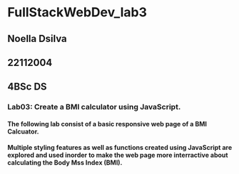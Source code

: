 # FullStackWebDev_lab3
## Noella Dsilva
## 22112004
## 4BSc DS
### Lab03: Create a BMI calculator using JavaScript.
#### The following lab consist of a basic responsive web page of a BMI Calcuator.
#### Multiple styling features as well as functions created using JavaScript are explored and used inorder to make the web page more interractive about calculating the Body Mss Index (BMI).

